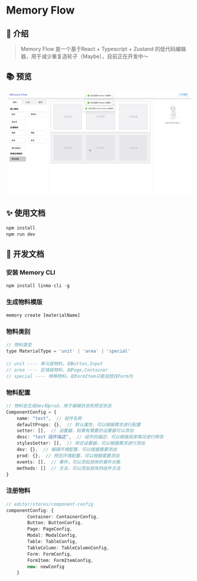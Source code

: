 # Memory Flow

## 🌟 介绍
> Memory Flow 是一个基于React + Typescript + Zustand 的低代码编辑器，用于减少重复造轮子（Maybe），目前正在开发中～

## 📚 预览

<div style="text-align: center;">
  <img src="./src/assets/pre.gif" alt="预览"/>
</div>


## ✨ 使用文档
``` javascript
npm install
npm run dev
```

## 🚀 开发文档

### 安装 Memory CLI
``` javascript
npm install linmo-cli -g
```

### 生成物料模版
``` javascript
memory create [materialName]
```

### 物料类别
``` javascript
// 物料类型
type MaterialType = 'unit' | 'area' | 'special'

// unit ---- 单元级物料，如Button,Input
// area ---- 区域级物料，如Page,Container
// special ---- 特殊物料，如FormItem只能投放在Form内
```

### 物料配置
``` typescript
// 物料会生成dev和prod，用于编辑状态和预览状态
ComponentConfig = {
    name: "test",  // 组件名称
    defaultProps: {},  // 默认属性，可以根据需求进行配置
    setter: [],  // 设置器，如果有需要的设置器可以添加
    desc: "test 组件描述",  // 组件的描述，可以根据具体情况进行修改
    stylesSetter: [],  // 样式设置器，可以根据需求进行添加
    dev: {},  // 编辑环境配置，可以根据需要添加
    prod: {},  // 预览环境配置，可以根据需要添加
    events: [],  // 事件，可以添加具体的事件对象
    methods: []  // 方法，可以添加具体的组件方法
}
```

### 注册物料
```typescript
// editor/stores/component-config
componentConfig: {
        Container: ContainerConfig,
        Button: ButtonConfig,
        Page: PageConfig,
        Modal: ModalConfig,
        Table: TableConfig,
        TableColumn: TableColumnConfig,
        Form: FormConfig,
        FormItem: FormItemConfig,
        new: newConfig
    }
```
